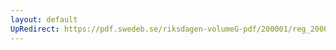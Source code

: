 ```yaml
---
layout: default
UpRedirect: https://pdf.swedeb.se/riksdagen-volumeG-pdf/200001/reg_200001/reg_200001_0095.pdf
---
```

